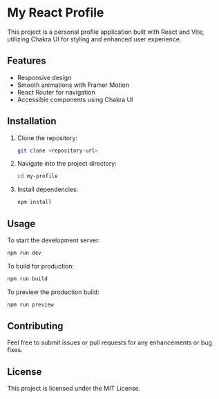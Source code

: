 # My React Profile

This project is a personal profile application built with React and Vite, utilizing Chakra UI for styling and enhanced user experience.

## Features

- Responsive design
- Smooth animations with Framer Motion
- React Router for navigation
- Accessible components using Chakra UI

## Installation

1. Clone the repository:
   ```bash
   git clone <repository-url>
   ```
2. Navigate into the project directory:
   ```bash
   cd my-profile
   ```
3. Install dependencies:
   ```bash
   npm install
   ```

## Usage

To start the development server:
```bash
npm run dev
```

To build for production:
```bash
npm run build
```

To preview the production build:
```bash
npm run preview
```

## Contributing

Feel free to submit issues or pull requests for any enhancements or bug fixes.

## License

This project is licensed under the MIT License.
```